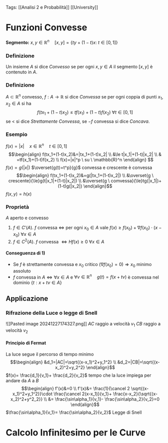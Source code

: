 Tags: [[Analisi 2 e Probabilità]] [[University]] 

# Funzioni Convesse
**Segmento:** $x,y\in\mathbb{R}^n \quad [x,y]=\{ty+(1-t)x: \ t\in[0,1]\}$
### Definizione
Un insieme $A$ si dice *Convesso* se per ogni $x,y\in A$ il segmento $[x,y]$ è contenuto in $A$.
### Definizione
$A\subset\mathbb{R}^n$ convesso, $f:A\to\mathbb{R}$ si dice *Convessa* se per ogni coppia di punti $x_1,x_2\in A$ si ha $$f(tx_1+(1-t)x_2)\le tf(x_1)+(1-t)f(x_2) \ \forall t\in[0,1]$$se $<$ si dice *Strettamente Convessa*, se $-f$ convessa  si dice *Concava*.
### Esempio
$f(x)=|x|\quad x\in\mathbb{R}^n\quad t\in[0,1]$ $$\begin{align}
f(tx_1+(1-t)x_2)&=|tx_1+(1-t)x_2|
 \\ &\le t|x_1|+(1-t)|x_2| \\
& =tf(x_1)+(1-t)f(x_2) \\
f(x)=|x|^p \ su \ \mathbb{R}^n
\end{align}
$$ $f(x)=g(|x|)$  $\overset{g(t)=t^p}{g}$ convessa e crescente è convessa $$\begin{align}
f(tx_1+(1-t)x_2)&=g(|tx_1+(1-t)x_2|) \\
&\overset{g \ crescente}{\le}g(t|x_1|+(1-t)|x_2|) \\
&\overset{g \ comvessa}{\le}tg(|x_1|)+(1-t)g(|x_2|)
\end{align}$$ $f(x,y)=h(x)$
### Proprietà
$A$ aperto e convesso
1) $f\in C'(A)$. $f$ convessa $\iff$ per ogni $x_0\in A$ vale
	$f(x)\ge f(x_0)+\nabla f(x_0)\cdot(x-x_0) \ \forall x\in A$
2) $f\in C^2(A)$. $f$ convessa $\iff Hf(x)\ge0 \ \forall x \in A$
#### Conseguenza di 1)
- Se $f$ è strettamente convessa e $x_0$ critico ($\nabla f(x_0)=0$)$\Longrightarrow x_0$ minimo assoluto
- $f$ convessa in $A\iff \forall x\in A$ e $\forall v\in \mathbb{R}^n\quad g(t)=f(x+tv)$ è convessa nel dominio $\{t:x+tv\in A\}$
## Applicazione
### Rifrazione della Luce o legge di Snell
![[Pasted image 20241227174327.png]]
$AC$ raggio a velocità $v_1$
$CB$ raggio a velocità $v_2$
#### Principio di Fermat
La luce segue il percorso di tempo minimo $$\begin{align}
&d_1=|AC|=\sqrt{(x-x_1)^2+y_1^2} \\
&d_2=|CB|=\sqrt{(x-x_2)^2+y_2^2}
\end{align}$$$f(x)= \frac{d_1}{v_1}+ \frac{d_2}{v_2}$ tempo che la luce impiega per andare da $A$ a $B$ $$\begin{align}
f'(x)&=0 \\
 f'(x)&= \frac{1}{\cancel 2 \sqrt{(x-x_1)^2+y_1^2}}\cdot \frac{\cancel 2(x-x_1)}{v_1}+ \frac{x-x_2}{\sqrt{(x-x_2)^2+y^2_2}} \\
&= \frac{\sin\alpha_1}{v_1}- \frac{\sin\alpha_2}{v_2}=0
\end{align}$$ $\frac{\sin\alpha_1}{v_1}= \frac{\sin\alpha_2}{v_2}$ Legge di Snell
# Calcolo Infinitesimo per le Curve 
